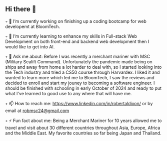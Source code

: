 ## Hi there 👋

◦ 🔭 I’m currently working on finishing up a coding bootcamp for web developemt at BloomTech.

◦ 🌱 I’m currently learning to enhance my skills in Full-stack Web Development on both front-end and backend web development then I would like to get into AI.

◦ 💬 Ask me about: Before I was recently a merchant mariner with MSC (Military Sealift Command). Unfortunately the pandemic made being on ships and away from home a lot 
   harder to deal with, so I started looking into the Tech industry and tried a CS50 course through Harvardex. I liked it and wanted to learn more which led me to 
   BloomTech, I saw the reviews and decided to enroll and start my jouney to becoming a software engineer. I should be finished with schooling in early October of 2024 
   and ready to put what I've learned to good use to any where that will have me.
   
◦ 📫 How to reach me: https://www.linkedin.com/in/robertaldixon/ or by email at robmsc24@gmail.com

◦ ⚡ Fun fact about me: Being a Merchant Mariner for 10 years allowed me to travel and visit about 30 different countries throughout Asia, Europe, Africa and the Middle 
      East. My favorite countries so far being Japan and Thailand.
